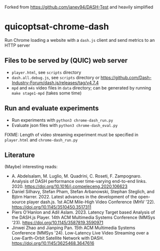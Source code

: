 Forked from https://github.com/janev94/DASH-Test and heavily simplified

# quicoptsat-chrome-dash

Run Chrome loading a website with a `dash.js` client and send metrics to an HTTP server


## Files to be served by (QUIC) web server

 - `player.html`, see `scripts` directory
 - `dash.all.debug.js`, see `scripts` directory or https://github.com/Dash-Industry-Forum/dash.js/releases/tag/v4.7.4
 - `mpd` and `m4s` video files in `data` directory; can be generated by running `make stage1-mpd` (takes some time)


## Run and evaluate experiments

- Run experiments with `python3 chrome-dash_run.py`
- Evaluate json files with `python3 chrome-dash_eval.py`

FIXME: Length of video streaming experiment must be specified in `player.html` and `chrome-dash_run.py`


## Literature

(Maybe) interesting reads:

- A. Abdelsalam, M. Luglio, M. Quadrini, C. Roseti, F. Zampognaro. Analysis of DASH performance over time-varying end-to-end links. 2020. https://doi.org/10.1016/j.compeleceng.2020.106623
- Daniel Silhavy, Stefan Pham, Stefan Arbanowski, Stephan Steglich, and Björn Harrer. 2022. Latest advances in the development of the open-source player dash.js. 1st ACM Mile-High Video Conference (MHV '22). https://doi.org/10.1145/3510450.3517311
- Piers O'Hanlon and Adil Aslam. 2023. Latency Target based Analysis of the DASH.js Player. 14th ACM Multimedia Systems Conference (MMSys '23). https://doi.org/10.1145/3587819.3590971
- Jinwei Zhao and Jianping Pan. 15th ACM Multimedia Systems Conference (MMSys '24). Low-Latency Live Video Streaming over a Low-Earth-Orbit Satellite Network with DASH. https://doi.org/10.1145/3625468.3647616

